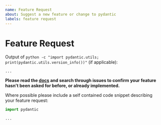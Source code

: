 ```yaml
---
name: Feature Request
about: Suggest a new feature or change to pydantic
labels: feature request
---
```


# Feature Request

Output of `python -c "import pydantic.utils; print(pydantic.utils.version_info())"` (if applicable):
```
...
```

**Please read the [docs](https://pydantic-docs.helpmanual.io/) and search through issues to
confirm your feature hasn't been asked for before, or already implemented.**

Where possible please include a self contained code snippet describing your feature request:

```py
import pydantic

...
```
